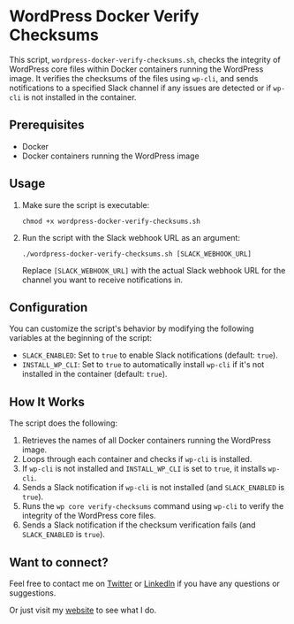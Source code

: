 # WordPress Docker Verify Checksums

This script, `wordpress-docker-verify-checksums.sh`, checks the integrity of WordPress core files within Docker containers running the WordPress image. It verifies the checksums of the files using `wp-cli`, and sends notifications to a specified Slack channel if any issues are detected or if `wp-cli` is not installed in the container.

## Prerequisites

- Docker
- Docker containers running the WordPress image

## Usage

1. Make sure the script is executable:

   ```
   chmod +x wordpress-docker-verify-checksums.sh
   ```

2. Run the script with the Slack webhook URL as an argument:

   ```
   ./wordpress-docker-verify-checksums.sh [SLACK_WEBHOOK_URL]
   ```

   Replace `[SLACK_WEBHOOK_URL]` with the actual Slack webhook URL for the channel you want to receive notifications in.

## Configuration

You can customize the script's behavior by modifying the following variables at the beginning of the script:

- `SLACK_ENABLED`: Set to `true` to enable Slack notifications (default: `true`).
- `INSTALL_WP_CLI`: Set to `true` to automatically install `wp-cli` if it's not installed in the container (default: `true`).

## How It Works

The script does the following:

1. Retrieves the names of all Docker containers running the WordPress image.
2. Loops through each container and checks if `wp-cli` is installed.
3. If `wp-cli` is not installed and `INSTALL_WP_CLI` is set to `true`, it installs `wp-cli`.
4. Sends a Slack notification if `wp-cli` is not installed (and `SLACK_ENABLED` is `true`).
5. Runs the `wp core verify-checksums` command using `wp-cli` to verify the integrity of the WordPress core files.
6. Sends a Slack notification if the checksum verification fails (and `SLACK_ENABLED` is `true`).

## Want to connect?

Feel free to contact me on [Twitter](https://twitter.com/OnlineAnto) or [LinkedIn](https://www.linkedin.com/in/anto-online) if you have any questions or suggestions.

Or just visit my [website](https://anto.online) to see what I do.
